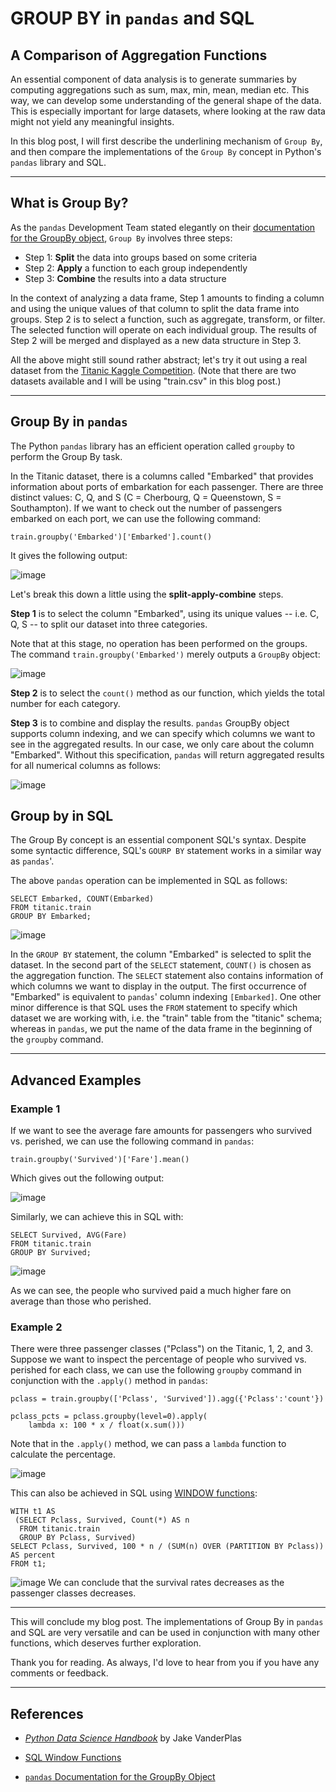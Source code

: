 # GROUP BY in `pandas` and SQL
## A Comparison of Aggregation Functions 

An essential component of data analysis is to generate summaries by computing
aggregations such as sum, max, min, mean, median etc. This way, we can develop
some understanding of the general shape of the data. This is especially
important for large datasets, where looking at the raw data might not yield any
meaningful insights.

In this blog post, I will first describe the underlining mechanism of
`Group By`, and then compare the implementations of the `Group By` concept in
Python's `pandas` library and SQL.

---

## What is Group By? 
As the `pandas` Development Team stated elegantly on their [documentation for the GroupBy
object](https://pandas.pydata.org/pandas-docs/stable/user_guide/groupby.html),
`Group By` involves three steps:

- Step 1: **Split** the data into groups based on some criteria 
- Step 2: **Apply**  a function to each group independently 
- Step 3: **Combine** the results into a data structure

In the context of analyzing a data frame, Step 1 amounts to finding a column and
using the unique values of that column to split the data frame into groups. Step
2 is to select a function, such as aggregate, transform, or filter. The selected
function will operate on each individual group. The results of Step 2 will be
merged and displayed as a new data structure in Step 3.

All the above might still sound rather abstract; let's try it out using a real dataset from 
the [Titanic Kaggle Competition](https://www.kaggle.com/c/titanic/data). (Note
that there are two datasets available and I will be using "train.csv" in
this blog post.)

---

## Group By in `pandas`
The Python `pandas` library has an efficient operation called `groupby` to perform
the Group By task. 

In the Titanic dataset, there is a columns called "Embarked" that provides
information about ports of embarkation for each passenger. There are three
distinct values: C, Q, and S (C = Cherbourg, Q = Queenstown, S = Southampton).
If we want to check out the number of passengers embarked on each port, we can
use the following command: 

```
train.groupby('Embarked')['Embarked'].count()
```

It gives the following output:

![image](./images/pd_embarked.png)

Let's break this down a little using the  **split-apply-combine** steps.

**Step 1** is to select the column "Embarked", using its unique values -- i.e.
C, Q, S -- to split our dataset into three categories. 

Note that at this stage, no operation has been performed on the groups. The
command `train.groupby('Embarked')` merely outputs a `GroupBy` object:

![image](./images/pd_groupby_object.png)

**Step 2** is to select the `count()` method as our function, which yields the
total number for each category. 

**Step 3** is to combine and display the results. `pandas` GroupBy object supports
column indexing, and we can specify which columns we want to see in the aggregated results. In our case, we only care about the column
"Embarked". Without this specification, `pandas` will return aggregated results
for all numerical columns as follows: 

![image](./images/pd_without_spec.png)


## Group by in SQL
The Group By concept is an essential component SQL's syntax. Despite some
syntactic difference, SQL's `GOURP BY` statement works in a similar way as
`pandas`'.

The above `pandas` operation can be implemented in SQL as follows:

```
SELECT Embarked, COUNT(Embarked)
FROM titanic.train
GROUP BY Embarked;
```
![image](./images/sql_1.png)

In the `GROUP BY` statement, the column "Embarked" is selected to split the
dataset. In the second part of the `SELECT` statement, `COUNT()` is chosen as
the aggregation function. The `SELECT` statement also contains information of
which columns we want to display in the output. The first occurrence of "Embarked" is
equivalent to `pandas`' column indexing `[Embarked]`. One other minor difference is
that SQL uses the `FROM` statement to specify which dataset we are working with,
i.e. the "train" table from the "titanic" schema;
whereas in `pandas`, we put the name of the data frame in the beginning of the
`groupby` command. 

---

## Advanced Examples 

### Example 1
If we want to see the average fare amounts for passengers who survived vs.
perished, we can use the following command in `pandas`: 

```
train.groupby('Survived')['Fare'].mean()
```

Which gives out the following output: 

![image](./images/pd_fare.png)

Similarly, we can achieve this in SQL with: 

```
SELECT Survived, AVG(Fare)
FROM titanic.train
GROUP BY Survived;
```
![image](./images/sql_2.png)

As we can see, the people who survived paid a much higher fare on average than those
who perished. 

### Example 2
There were three passenger classes ("Pclass") on the Titanic, 1, 2, and 3. Suppose we
want to inspect the percentage of people who survived vs. perished for each
class, we can use the following `groupby` command in conjunction with the
`.apply()` method in `pandas`: 

```
pclass = train.groupby(['Pclass', 'Survived']).agg({'Pclass':'count'})

pclass_pcts = pclass.groupby(level=0).apply(
    lambda x: 100 * x / float(x.sum()))

```
Note that in the `.apply()` method, we can pass a `lambda` function to calculate the
percentage. 

![image](./images/pd_pclass.png)

This can also be achieved in SQL using [WINDOW functions](https://www.postgresql.org/docs/current/tutorial-window.html):

```
WITH t1 AS 
 (SELECT Pclass, Survived, Count(*) AS n 
  FROM titanic.train
  GROUP BY Pclass, Survived)
SELECT Pclass, Survived, 100 * n / (SUM(n) OVER (PARTITION BY Pclass)) AS percent
FROM t1;
```
![image](./images/sql_3.png)
We can conclude that the survival rates decreases as the passenger classes
decreases. 

---

This will conclude my blog post. The implementations of Group By in `pandas` and
SQL are very versatile and can be used in conjunction with many other functions,
which deserves further exploration.

Thank you for reading. As always, I'd love to hear from you if you have any
comments or feedback.

--- 

## References
- [*Python Data Science
  Handbook*](https://www.amazon.com/dp/1491912057/ref=cm_sw_em_r_mt_dp_U_E2gqEbTK340BE)
  by Jake VanderPlas

- [SQL Window Functions](https://www.postgresql.org/docs/current/tutorial-window.html)

- [`pandas` Documentation for the GroupBy
Object](https://pandas.pydata.org/pandas-docs/stable/user_guide/groupby.html)
